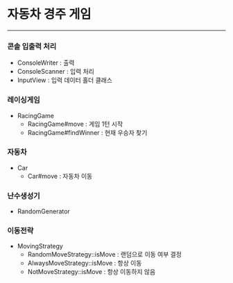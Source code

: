# 자동차 경주 게임
---
### 콘솔 입출력 처리
- ConsoleWriter : 출력
- ConsoleScanner : 입력 처리
- InputView : 입력 데이터 홀더 클래스

### 레이싱게임
- RacingGame
  - RacingGame#move : 게임 1턴 시작
  - RacingGame#findWinner : 현재 우승자 찾기

### 자동차
- Car
  - Car#move : 자동차 이동 

### 난수생성기
- RandomGenerator

### 이동전략
- MovingStrategy
  - RandomMoveStrategy::isMove : 랜덤으로 이동 여부 결정
  - AlwaysMoveStrategy::isMove : 항상 이동
  - NotMoveStrategy::isMove : 항상 이동하지 않음